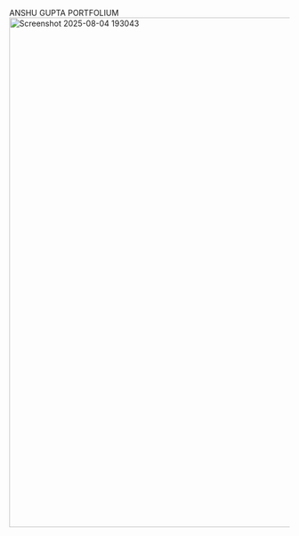 ANSHU GUPTA PORTFOLIUM 
<img width="1901" height="916" alt="Screenshot 2025-08-04 193043" src="https://github.com/user-attachments/assets/27829644-1bb7-4d99-a859-9a1a6df38374" />
